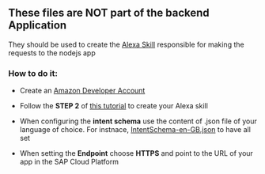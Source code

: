 ## These files are NOT part of the backend Application

They should be used to create the [Alexa Skill](https://developer.amazon.com/alexa-skills-kit/learn) responsible for making the requests to the nodejs app

### How to do it:
*  Create an [Amazon Developer Account](https://developer.amazon.com/)
* Follow the **STEP 2** of [this tutorial](https://developer.amazon.com/en-US/alexa/alexa-skills-kit/get-deeper/tutorials-code-samples/build-an-engaging-alexa-skill/module-3) to create your Alexa skill
* When configuring the **intent schema** use the content of .json file of your language of choice. For instnace, [IntentSchema-en-GB.json](IntentSchema-en-GB.json) to have all set

* When setting the **Endpoint** choose **HTTPS** and point to the URL of your app in the SAP Cloud Platform

